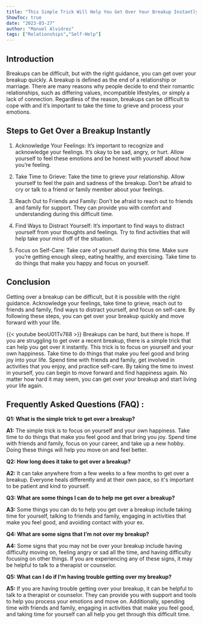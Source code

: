 ```yaml
---
title: "This Simple Trick Will Help You Get Over Your Breakup Instantly!"
ShowToc: true 
date: "2023-03-27"
author: "Manuel Alvidrez" 
tags: ["Relationships","Self-Help"]
---
```

## Introduction
Breakups can be difficult, but with the right guidance, you can get over your breakup quickly. A breakup is defined as the end of a relationship or marriage. There are many reasons why people decide to end their romantic relationships, such as differing values, incompatible lifestyles, or simply a lack of connection. Regardless of the reason, breakups can be difficult to cope with and it’s important to take the time to grieve and process your emotions. 

## Steps to Get Over a Breakup Instantly
1. Acknowledge Your Feelings: It’s important to recognize and acknowledge your feelings. It’s okay to be sad, angry, or hurt. Allow yourself to feel these emotions and be honest with yourself about how you’re feeling. 

2. Take Time to Grieve: Take the time to grieve your relationship. Allow yourself to feel the pain and sadness of the breakup. Don’t be afraid to cry or talk to a friend or family member about your feelings.

3. Reach Out to Friends and Family: Don’t be afraid to reach out to friends and family for support. They can provide you with comfort and understanding during this difficult time.

4. Find Ways to Distract Yourself: It’s important to find ways to distract yourself from your thoughts and feelings. Try to find activities that will help take your mind off of the situation.

5. Focus on Self-Care: Take care of yourself during this time. Make sure you’re getting enough sleep, eating healthy, and exercising. Take time to do things that make you happy and focus on yourself.

## Conclusion
Getting over a breakup can be difficult, but it is possible with the right guidance. Acknowledge your feelings, take time to grieve, reach out to friends and family, find ways to distract yourself, and focus on self-care. By following these steps, you can get over your breakup quickly and move forward with your life.

{{< youtube beoU01Tv768 >}} 
Breakups can be hard, but there is hope. If you are struggling to get over a recent breakup, there is a simple trick that can help you get over it instantly. This trick is to focus on yourself and your own happiness. Take time to do things that make you feel good and bring joy into your life. Spend time with friends and family, get involved in activities that you enjoy, and practice self-care. By taking the time to invest in yourself, you can begin to move forward and find happiness again. No matter how hard it may seem, you can get over your breakup and start living your life again.

## Frequently Asked Questions (FAQ) :
**Q1: What is the simple trick to get over a breakup?**

**A1:** The simple trick is to focus on yourself and your own happiness. Take time to do things that make you feel good and that bring you joy. Spend time with friends and family, focus on your career, and take up a new hobby. Doing these things will help you move on and feel better.

**Q2: How long does it take to get over a breakup?**

**A2:** It can take anywhere from a few weeks to a few months to get over a breakup. Everyone heals differently and at their own pace, so it's important to be patient and kind to yourself.

**Q3: What are some things I can do to help me get over a breakup?**

**A3:** Some things you can do to help you get over a breakup include taking time for yourself, talking to friends and family, engaging in activities that make you feel good, and avoiding contact with your ex.

**Q4: What are some signs that I'm not over my breakup?**

**A4:** Some signs that you may not be over your breakup include having difficulty moving on, feeling angry or sad all the time, and having difficulty focusing on other things. If you are experiencing any of these signs, it may be helpful to talk to a therapist or counselor.

**Q5: What can I do if I'm having trouble getting over my breakup?**

**A5:** If you are having trouble getting over your breakup, it can be helpful to talk to a therapist or counselor. They can provide you with support and tools to help you process your emotions and move on. Additionally, spending time with friends and family, engaging in activities that make you feel good, and taking time for yourself can all help you get through this difficult time.






